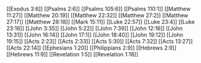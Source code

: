 [[Exodus 3:6]]
[[Psalms 2:6]]
[[Psalms 105:6]]
[[Psalms 110:1]]
[[Matthew 11:27]]
[[Matthew 20:19]]
[[Matthew 22:32]]
[[Matthew 27:2]]
[[Matthew 27:17]]
[[Matthew 28:18]]
[[Mark 15:11]]
[[Luke 22:57]]
[[Luke 23:4]]
[[Luke 23:16]]
[[John 3:35]]
[[John 5:22]]
[[John 7:39]]
[[John 12:16]]
[[John 13:31]]
[[John 16:14]]
[[John 17:1]]
[[John 18:40]]
[[John 19:12]]
[[John 19:15]]
[[Acts 2:23]]
[[Acts 2:33]]
[[Acts 5:30]]
[[Acts 7:32]]
[[Acts 13:27]]
[[Acts 22:14]]
[[Ephesians 1:20]]
[[Philippians 2:9]]
[[Hebrews 2:9]]
[[Hebrews 11:9]]
[[Revelation 1:5]]
[[Revelation 1:18]]
